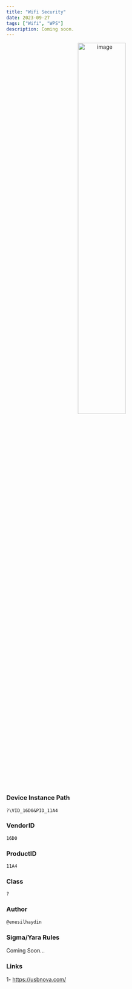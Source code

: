 ```yaml
---
title: "Wifi Security"
date: 2023-09-27
tags: ["Wifi", "WPS"]
description: Coming soon.
---
```


<p align="center">
  <img src="/images/usb-nova.jpg" alt="image" width="50%" height="50%">
</p>


### Device Instance Path

```text
?\VID_16D0&PID_11A4

```

### VendorID

```text
16D0
```

### ProductID

```text
11A4
```
### Class

```text
?
```
### Author

```text
@enesilhaydin
```

### Sigma/Yara Rules

Coming Soon...

### Links

1- https://usbnova.com/
